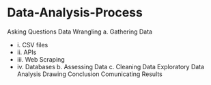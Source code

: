 # Data-Analysis-Process
Asking Questions
Data Wrangling
a. Gathering Data
 - i. CSV files
 - ii. APIs
 - iii. Web Scraping
 - iv. Databases
b. Assessing Data
c. Cleaning Data
Exploratory Data Analysis
Drawing Conclusion
Comunicating Results
